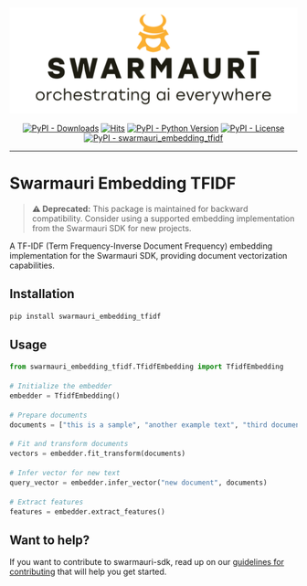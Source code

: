 
![Swarmauri Logo](https://github.com/swarmauri/swarmauri-sdk/blob/3d4d1cfa949399d7019ae9d8f296afba773dfb7f/assets/swarmauri.brand.theme.svg)

<p align="center">
    <a href="https://pypi.org/project/swarmauri_embedding_tfidf/">
        <img src="https://img.shields.io/pypi/dm/swarmauri_embedding_tfidf" alt="PyPI - Downloads"/></a>
    <a href="https://hits.sh/github.com/swarmauri/swarmauri-sdk/tree/master/pkgs/deprecated/swarmauri_embedding_tfidf/">
        <img alt="Hits" src="https://hits.sh/github.com/swarmauri/swarmauri-sdk/tree/master/pkgs/deprecated/swarmauri_embedding_tfidf.svg"/></a>
    <a href="https://pypi.org/project/swarmauri_embedding_tfidf/">
        <img src="https://img.shields.io/pypi/pyversions/swarmauri_embedding_tfidf" alt="PyPI - Python Version"/></a>
    <a href="https://pypi.org/project/swarmauri_embedding_tfidf/">
        <img src="https://img.shields.io/pypi/l/swarmauri_embedding_tfidf" alt="PyPI - License"/></a>
    <a href="https://pypi.org/project/swarmauri_embedding_tfidf/">
        <img src="https://img.shields.io/pypi/v/swarmauri_embedding_tfidf?label=swarmauri_embedding_tfidf&color=green" alt="PyPI - swarmauri_embedding_tfidf"/></a>
</p>

---

# Swarmauri Embedding TFIDF

> **⚠️ Deprecated:** This package is maintained for backward compatibility. Consider using a supported embedding implementation from the Swarmauri SDK for new projects.

A TF-IDF (Term Frequency-Inverse Document Frequency) embedding implementation for the Swarmauri SDK, providing document vectorization capabilities.

## Installation

```bash
pip install swarmauri_embedding_tfidf
```

## Usage

```python
from swarmauri_embedding_tfidf.TfidfEmbedding import TfidfEmbedding

# Initialize the embedder
embedder = TfidfEmbedding()

# Prepare documents
documents = ["this is a sample", "another example text", "third document here"]

# Fit and transform documents
vectors = embedder.fit_transform(documents)

# Infer vector for new text
query_vector = embedder.infer_vector("new document", documents)

# Extract features
features = embedder.extract_features()
```

## Want to help?

If you want to contribute to swarmauri-sdk, read up on our [guidelines for contributing](https://github.com/swarmauri/swarmauri-sdk/blob/master/contributing.md) that will help you get started.
